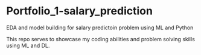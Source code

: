 # Portfolio_1-salary_prediction
EDA and model building for salary predictoin problem using ML and Python 

This repo serves to showcase my coding abilities and problem solving skills using ML and DL.
